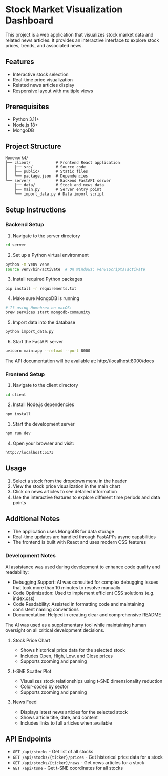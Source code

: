 # Stock Market Visualization Dashboard

This project is a web application that visualizes stock market data and related news articles. It provides an interactive interface to explore stock prices, trends, and associated news.

## Features

- Interactive stock selection
- Real-time price visualization
- Related news articles display
- Responsive layout with multiple views

## Prerequisites

- Python 3.11+
- Node.js 18+
- MongoDB

## Project Structure

```
Homework4/
├── client/           # Frontend React application
│   ├── src/          # Source code
│   ├── public/       # Static files
│   └── package.json  # Dependencies
└── server/           # Backend FastAPI server
    ├── data/         # Stock and news data
    ├── main.py       # Server entry point
    └── import_data.py # Data import script
```

## Setup Instructions

### Backend Setup

1. Navigate to the server directory
```zsh
cd server
```

2. Set up a Python virtual environment
```zsh
python -m venv venv
source venv/bin/activate  # On Windows: venv\Scripts\activate
```

3. Install required Python packages
```zsh
pip install -r requirements.txt
```

4. Make sure MongoDB is running
```zsh
# If using Homebrew on macOS:
brew services start mongodb-community
```

5. Import data into the database
```zsh
python import_data.py
```

6. Start the FastAPI server
```zsh
uvicorn main:app --reload --port 8000
```

The API documentation will be available at: http://localhost:8000/docs

### Frontend Setup

1. Navigate to the client directory
```zsh
cd client
```

2. Install Node.js dependencies
```zsh
npm install
```

3. Start the development server
```zsh
npm run dev
```

4. Open your browser and visit:
```
http://localhost:5173
```

## Usage

1. Select a stock from the dropdown menu in the header
2. View the stock price visualization in the main chart
3. Click on news articles to see detailed information
4. Use the interactive features to explore different time periods and data points

## Additional Notes

- The application uses MongoDB for data storage
- Real-time updates are handled through FastAPI's async capabilities
- The frontend is built with React and uses modern CSS features

### Development Notes

AI assistance was used during development to enhance code quality and readability:

- Debugging Support: AI was consulted for complex debugging issues that took more than 10 minutes to resolve manually
- Code Optimization: Used to implement efficient CSS solutions (e.g.  index.css)
- Code Readability: Assisted in formatting code and maintaining consistent naming conventions
- Documentation: Helped in creating clear and comprehensive README

The AI was used as a supplementary tool while maintaining human oversight on all critical development decisions.

1. Stock Price Chart
   - Shows historical price data for the selected stock
   - Includes Open, High, Low, and Close prices
   - Supports zooming and panning

2. t-SNE Scatter Plot
   - Visualizes stock relationships using t-SNE dimensionality reduction
   - Color-coded by sector
   - Supports zooming and panning

3. News Feed
   - Displays latest news articles for the selected stock
   - Shows article title, date, and content
   - Includes links to full articles when available

## API Endpoints

- `GET /api/stocks` - Get list of all stocks
- `GET /api/stocks/{ticker}/prices` - Get historical price data for a stock
- `GET /api/stocks/{ticker}/news` - Get news articles for a stock
- `GET /api/tsne` - Get t-SNE coordinates for all stocks
